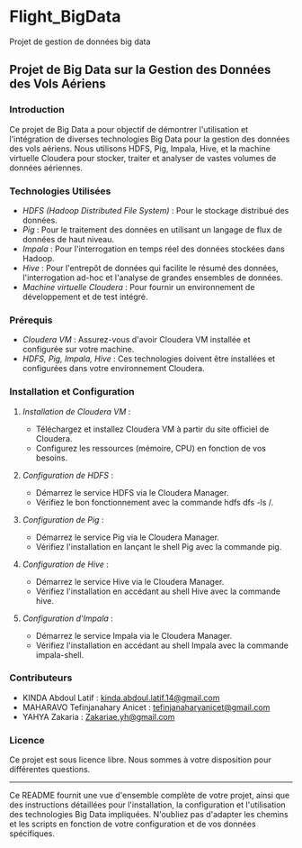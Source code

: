 # Flight_BigData
Projet de gestion de données big data
## Projet de Big Data sur la Gestion des Données des Vols Aériens

### Introduction

Ce projet de Big Data a pour objectif de démontrer l'utilisation et l'intégration de diverses technologies Big Data pour la gestion des données des vols aériens. Nous utilisons HDFS, Pig, Impala, Hive, et la machine virtuelle Cloudera pour stocker, traiter et analyser de vastes volumes de données aériennes.

### Technologies Utilisées

- *HDFS (Hadoop Distributed File System)* : Pour le stockage distribué des données.
- *Pig* : Pour le traitement des données en utilisant un langage de flux de données de haut niveau.
- *Impala* : Pour l'interrogation en temps réel des données stockées dans Hadoop.
- *Hive* : Pour l'entrepôt de données qui facilite le résumé des données, l'interrogation ad-hoc et l'analyse de grandes ensembles de données.
- *Machine virtuelle Cloudera* : Pour fournir un environnement de développement et de test intégré.

### Prérequis

- *Cloudera VM* : Assurez-vous d'avoir Cloudera VM installée et configurée sur votre machine.
- *HDFS, Pig, Impala, Hive* : Ces technologies doivent être installées et configurées dans votre environnement Cloudera.

### Installation et Configuration

1. *Installation de Cloudera VM* :
   - Téléchargez et installez Cloudera VM à partir du site officiel de Cloudera.
   - Configurez les ressources (mémoire, CPU) en fonction de vos besoins.

2. *Configuration de HDFS* :
   - Démarrez le service HDFS via le Cloudera Manager.
   - Vérifiez le bon fonctionnement avec la commande hdfs dfs -ls /.

3. *Configuration de Pig* :
   - Démarrez le service Pig via le Cloudera Manager.
   - Vérifiez l'installation en lançant le shell Pig avec la commande pig.

4. *Configuration de Hive* :
   - Démarrez le service Hive via le Cloudera Manager.
   - Vérifiez l'installation en accédant au shell Hive avec la commande hive.

5. *Configuration d'Impala* :
   - Démarrez le service Impala via le Cloudera Manager.
   - Vérifiez l'installation en accédant au shell Impala avec la commande impala-shell.

   

### Contributeurs

- KINDA Abdoul Latif : kinda.abdoul.latif.14@gmail.com
- MAHARAVO Tefinjanahary Anicet  : tefinjanaharyanicet@gmail.com
- YAHYA Zakaria : Zakariae.yh@gmail.com


### Licence

Ce projet est sous licence libre. Nous sommes à votre disposition pour différentes questions.

---

Ce README fournit une vue d'ensemble complète de votre projet, ainsi que des instructions détaillées pour l'installation, la configuration et l'utilisation des technologies Big Data impliquées. N'oubliez pas d'adapter les chemins et les scripts en fonction de votre configuration et de vos données spécifiques.
